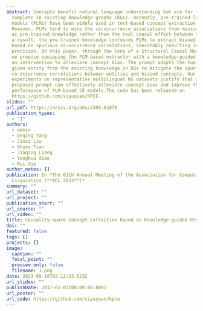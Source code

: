 ```yaml
---
abstract: Concepts benefit natural language understanding but are far from
  complete in existing knowledge graphs (KGs). Recently, pre-trained language
  models (PLMs) have been widely used in text-based concept extraction (CE).
  However, PLMs tend to mine the co-occurrence associations from massive corpus
  as pre-trained knowledge rather than the real causal effect between tokens. As
  a result, the pre-trained knowledge confounds PLMs to extract biased concepts
  based on spurious co-occurrence correlations, inevitably resulting in low
  precision. In this paper, through the lens of a Structural Causal Model (SCM),
  we propose equipping the PLM-based extractor with a knowledge-guided prompt as
  an intervention to alleviate concept bias. The prompt adopts the topic of the
  given entity from the existing knowledge in KGs to mitigate the spurious
  co-occurrence correlations between entities and biased concepts. Our extensive
  experiments on representative multilingual KG datasets justify that our
  proposed prompt can effectively alleviate concept bias and improve the
  performance of PLM-based CE models.The code has been released on
  https://github.com/siyuyuan/KPCE.
slides: ""
url_pdf: https://arxiv.org/abs/2305.01876
publication_types:
  - "1"
authors:
  - admin
  - Deqing Yang
  - Jinxi Liu
  - Shuyu Tian
  - Jiaqing Liang
  - Yanghua Xiao
  - Rui Xie
author_notes: []
publication: In *The 61th Annual Meeting of the Association for Computational
  Linguistics (**ACL 2023**)*
summary: ""
url_dataset: ""
url_project: ""
publication_short: ""
url_source: ""
url_video: ""
title: Causality-aware Concept Extraction based on Knowledge-guided Prompting
doi: ""
featured: false
tags: []
projects: []
image:
  caption: ""
  focal_point: ""
  preview_only: false
  filename: 1.png
date: 2023-05-10T02:12:23.523Z
url_slides: ""
publishDate: 2017-01-01T00:00:00.000Z
url_poster: ""
url_code: https://github.com/siyuyuan/kpce
---
```


